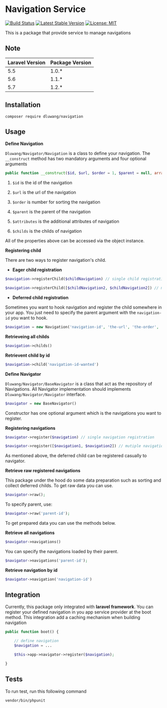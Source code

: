 # **Navigation Service** 

[![Build Status](https://travis-ci.org/dluwang/navigator.svg?branch=master)](https://travis-ci.org/dluwang/navigator)
[![Latest Stable Version](https://poser.pugx.org/dluwang/navigator/v/stable)](https://packagist.org/packages/dluwang/navigator)
[![License: MIT](https://img.shields.io/badge/License-MIT-yellow.svg)](https://opensource.org/licenses/MIT)

This is a package that provide service to manage navigations

## **Note** 

| Laravel Version | Package Version |
|--|-|
| 5.5 | 1.0.* |
| 5.6 | 1.1.* |
| 5.7 | 1.2.* |
 
## **Installation**

```
composer require dluwang/navigation
```

## **Usage**

**Define Navigation**

`Dluwang/Navigator/Navigation` is a class to define your navigation. The `__construct` method has two mandatory arguments and four optional arguments

```php
public function __construct($id, $url, $order = 1, $parent = null, array $attributes = [], array $childs = [])
```

1.  `$id` is the id of the navigation

2.  `$url` is the url of the navigation

3.  `$order` is number for sorting the navigation

4.  `$parent` is the parent of the navigation

5.  `$attributes` is the additional attributes of navigation

6.  `$childs` is the childs of navigation

All of the properties above can be accessed via the object instance.

**Registering child**

There are two ways to register navigation's child.

-  **Eager child registration**

```php
$navigation->registerChild($childNavigation) // single child registration`

$navigation->registerChild([$childNavigation2, $childNavigation2]) // multiple childs registration
```

-  **Deferred child registration**

Sometimes you want to hook navigation and register the child somewhere in your app. You just need to specify the parent argument with the `navigation-id` you want to hook.

```php
$navigation = new Navigation('navigation-id', 'the-url', 'the-order', 'the-parent-navigation-id');
```

**Retrieveing all childs**  

```php
$navigation->childs()
```

**Retrievent child by id**

```php
$navigation->child('navigation-id-wanted')
```

**Define Navigator**

`Dluwang/Navigator/BaseNavigator` is a class that act as the repository of Navigations. All Navigator implementation should implements `Dluwang/Navigator/Navigator` interface.

```php
$navigator = new BaseNavigator()
```

Constructor has one optional argument which is the navigations you want to register.

**Registering navigations** 

```php
$navigator->register($navigation) // single navigation registration
```

```php
$navigator->register([$navigation1, $navigation2]) // mutiple navigations
```

As mentioned above, the deferred child can be registered casually to navigator.  

**Retrieve raw registered navigations**

This package under the hood do some data preparation such as sorting and collect deferred childs. To get raw data you can use.  

```php
$navigator->raw();
```

To specify parent, use:

```php
$navigator->raw('parent-id');
```

To get prepared data you can use the methods below.

**Retrieve all navigations**

```php
$navigator->navigations()
```

You can specify the navigations loaded by their parent.

```php
$navigator->navigations('parent-id');
```

**Retrieve navigation by id**

```php
$navigator->navigation('navigation-id')
```

## **Integration**

Currently, this package only integrated with **laravel framework**. You can register your defined navigation in you app service provider at the boot method. This integration add a caching mechanism when building navigation

```php
public function boot() {

	// define navigation
	$navigation = ...

	$this->app->navigator->register($navigation);

}
```

## **Tests**

To run test, run this following command

```
vendor/bin/phpunit
```